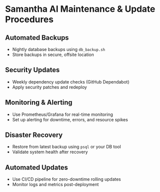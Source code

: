 # Samantha AI Maintenance & Update Procedures

## Automated Backups
- Nightly database backups using `db_backup.sh`
- Store backups in secure, offsite location

## Security Updates
- Weekly dependency update checks (GitHub Dependabot)
- Apply security patches and redeploy

## Monitoring & Alerting
- Use Prometheus/Grafana for real-time monitoring
- Set up alerting for downtime, errors, and resource spikes

## Disaster Recovery
- Restore from latest backup using `psql` or your DB tool
- Validate system health after recovery

## Automated Updates
- Use CI/CD pipeline for zero-downtime rolling updates
- Monitor logs and metrics post-deployment
